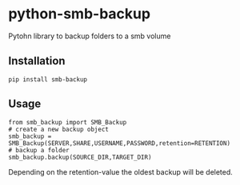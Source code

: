 # python-smb-backup
Pytohn library to backup folders to a smb volume

## Installation

```
pip install smb-backup
```
## Usage
```
from smb_backup import SMB_Backup
# create a new backup object
smb_backup = SMB_Backup(SERVER,SHARE,USERNAME,PASSWORD,retention=RETENTION)
# backup a folder
smb_backup.backup(SOURCE_DIR,TARGET_DIR)
```
Depending on the retention-value the oldest backup will be deleted.